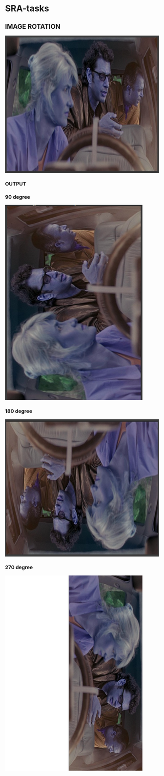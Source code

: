 # SRA-tasks

## IMAGE ROTATION
<img width="640" height="450" src="https://github.com/purvankbhiwgade/SRA-tasks/blob/master/Image%20Rotation/original.png.png">  

### OUTPUT
<h3>90 degree</h3>
<img width="450" height="640" src="https://github.com/purvankbhiwgade/SRA-tasks/blob/master/Image%20Rotation/90rot.png.png">
<h3>180 degree</h3>
<img width="640" height="450" src="https://github.com/purvankbhiwgade/SRA-tasks/blob/master/Image%20Rotation/180rot.png.png">
<h3>270 degree</h3>
<img width="450" height="640" src="https://github.com/purvankbhiwgade/SRA-tasks/blob/master/Image%20Rotation/270rot.png.png">

